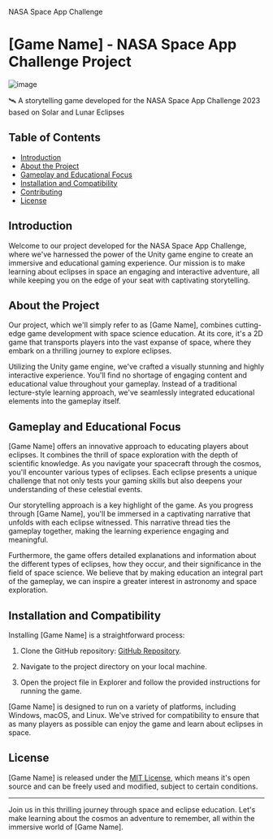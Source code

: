 NASA Space App Challenge
# [Game Name] - NASA Space App Challenge Project
![image](https://github.com/Aby-ss/NASA-Space-App-Challenge/assets/103417697/b003677d-8d80-4cd2-97c5-980863eed81a)

🛰 A storytelling game developed for the NASA Space App Challenge 2023 based on Solar and Lunar Eclipses


## Table of Contents
- [Introduction](#introduction)
- [About the Project](#about-the-project)
- [Gameplay and Educational Focus](#gameplay-and-educational-focus)
- [Installation and Compatibility](#installation-and-compatibility)
- [Contributing](#contributing)
- [License](#license)

## Introduction
Welcome to our project developed for the NASA Space App Challenge, where we've harnessed the power of the Unity game engine to create an immersive and educational gaming experience. Our mission is to make learning about eclipses in space an engaging and interactive adventure, all while keeping you on the edge of your seat with captivating storytelling.

## About the Project
Our project, which we'll simply refer to as [Game Name], combines cutting-edge game development with space science education. At its core, it's a 2D game that transports players into the vast expanse of space, where they embark on a thrilling journey to explore eclipses. 

Utilizing the Unity game engine, we've crafted a visually stunning and highly interactive experience. You'll find no shortage of engaging content and educational value throughout your gameplay. Instead of a traditional lecture-style learning approach, we've seamlessly integrated educational elements into the gameplay itself.

## Gameplay and Educational Focus
[Game Name] offers an innovative approach to educating players about eclipses. It combines the thrill of space exploration with the depth of scientific knowledge. As you navigate your spacecraft through the cosmos, you'll encounter various types of eclipses. Each eclipse presents a unique challenge that not only tests your gaming skills but also deepens your understanding of these celestial events.

Our storytelling approach is a key highlight of the game. As you progress through [Game Name], you'll be immersed in a captivating narrative that unfolds with each eclipse witnessed. This narrative thread ties the gameplay together, making the learning experience engaging and meaningful.

Furthermore, the game offers detailed explanations and information about the different types of eclipses, how they occur, and their significance in the field of space science. We believe that by making education an integral part of the gameplay, we can inspire a greater interest in astronomy and space exploration.

## Installation and Compatibility
Installing [Game Name] is a straightforward process:

1. Clone the GitHub repository: [GitHub Repository](https://github.com/yourusername/[game-repo]).

2. Navigate to the project directory on your local machine.

3. Open the project file in Explorer and follow the provided instructions for running the game.

[Game Name] is designed to run on a variety of platforms, including Windows, macOS, and Linux. We've strived for compatibility to ensure that as many players as possible can enjoy the game and learn about eclipses in space.

## License
[Game Name] is released under the [MIT License](LICENSE), which means it's open source and can be freely used and modified, subject to certain conditions.

---

Join us in this thrilling journey through space and eclipse education. Let's make learning about the cosmos an adventure to remember, all within the immersive world of [Game Name].
